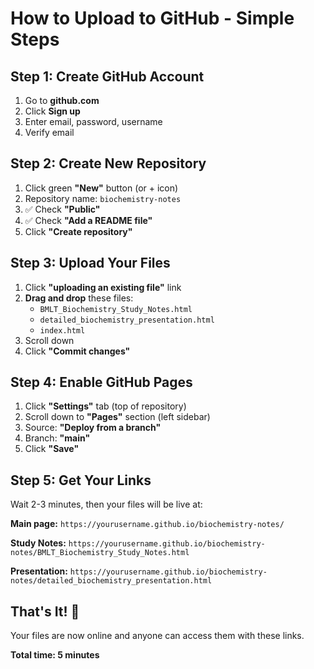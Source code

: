 # How to Upload to GitHub - Simple Steps

## Step 1: Create GitHub Account
1. Go to **github.com**
2. Click **Sign up**
3. Enter email, password, username
4. Verify email

## Step 2: Create New Repository
1. Click green **"New"** button (or + icon)
2. Repository name: `biochemistry-notes`
3. ✅ Check **"Public"**
4. ✅ Check **"Add a README file"**
5. Click **"Create repository"**

## Step 3: Upload Your Files
1. Click **"uploading an existing file"** link
2. **Drag and drop** these files:
   - `BMLT_Biochemistry_Study_Notes.html`
   - `detailed_biochemistry_presentation.html`
   - `index.html`
3. Scroll down
4. Click **"Commit changes"**

## Step 4: Enable GitHub Pages
1. Click **"Settings"** tab (top of repository)
2. Scroll down to **"Pages"** section (left sidebar)
3. Source: **"Deploy from a branch"**
4. Branch: **"main"**
5. Click **"Save"**

## Step 5: Get Your Links
Wait 2-3 minutes, then your files will be live at:

**Main page:**
`https://yourusername.github.io/biochemistry-notes/`

**Study Notes:**
`https://yourusername.github.io/biochemistry-notes/BMLT_Biochemistry_Study_Notes.html`

**Presentation:**
`https://yourusername.github.io/biochemistry-notes/detailed_biochemistry_presentation.html`

## That's It! 🎉
Your files are now online and anyone can access them with these links.

**Total time: 5 minutes**